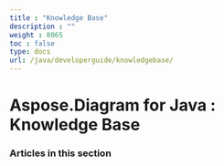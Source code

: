 ```yaml
---
title : "Knowledge Base" 
description : "" 
weight : 8065 
toc : false
type: docs
url: /java/developerguide/knowledgebase/
---
```


# Aspose.Diagram for Java : Knowledge Base


### Articles in this section

           

 

